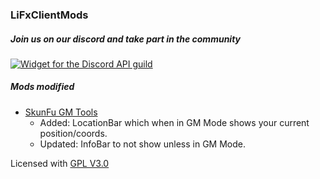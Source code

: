 ### LiFxClientMods


##### Join us on our discord and take part in the community
[![Widget for the Discord API guild](https://discord.com/api/guilds/779866175134892082/widget.png?style=shield)](https://discord.gg/EH9b6tqQ4C)



##### Mods modified
* [SkunFu GM Tools](https://skunkfu.net/sf-gm-tools/)
  * Added: LocationBar which when in GM Mode shows your current position/coords.
  * Updated: InfoBar to not show unless in GM Mode.


Licensed with
[GPL V3.0](LICENSE)
